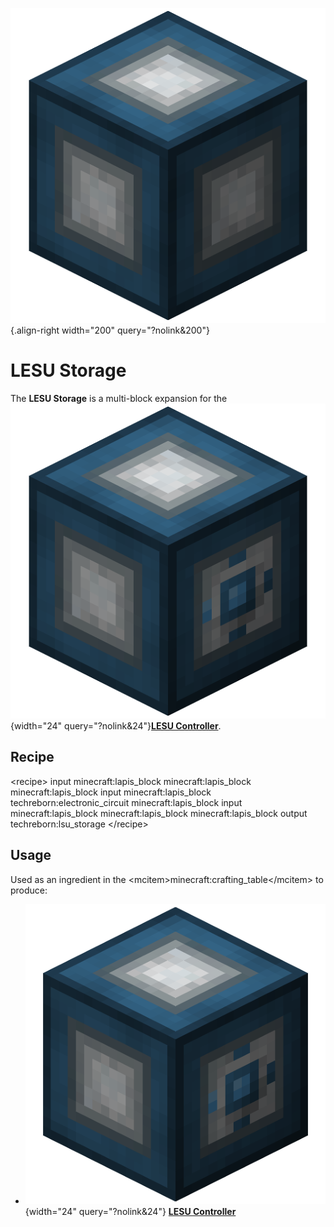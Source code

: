 ![LESU Storage](/media/mods/techreborn/lsu_storage.png){.align-right width="200" query="?nolink&200"}

# LESU Storage

The **LESU Storage** is a multi-block expansion for the ![LESU Controller](/media/mods/techreborn/lapotronic_su.png){width="24" query="?nolink&24"}**[LESU Controller](/energy/batteries/lesu)**.

## Recipe

\<recipe\> input minecraft:lapis_block minecraft:lapis_block minecraft:lapis_block input minecraft:lapis_block techreborn:electronic_circuit minecraft:lapis_block input minecraft:lapis_block minecraft:lapis_block minecraft:lapis_block output techreborn:lsu_storage \</recipe\>

## Usage

Used as an ingredient in the \<mcitem\>minecraft:crafting_table\</mcitem\> to produce:

- ![LESU Controller](/media/mods/techreborn/lapotronic_su.png){width="24" query="?nolink&24"} **[LESU Controller](/energy/batteries/lesu)**
